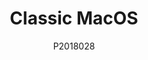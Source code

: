 ---
author: P2018028
title: Classic MacOS
image_url: /images/macOS
caption: Το Classic MacOS ή αλλίως Macintosh System 1 όπως ονομαζόταν στην κυκλοφορία του είναι το λειτουργικό σύστημα του Macintosh του πρώτου εμπορικά επιτυχημένου προσωπικού υπολογιστή. Το λειτουργικό ήταν τόσο πρωτοποριακό για την εποχή που που πολλά features του επιβιώνουν μέχρι και σήμερα, ενώ ταυτόχρονα εδώ στην βάση στην οποία πολλά λειτουργικά "πατάνε" σήμερα. Το γραφικό περιβάλλον έφερε στο προσκήνιο αυτό που σήμερα λέμε επιφάνεια εργασίας και ήταν εμπνευσμένο από την γραφική διεπαφή του XEROX Alto. Ωστόσο όσο πρωτοποριακό και αν ήταν το λειτουργικό οι περιορισμοί της εποχής δεν επέτρεπαν ορισμένες λειτουργίες που σήμερα θεωρούμε δεδομένες, όπως το multitasking
year: 1984
license_url: 'https://www.versionmuseum.com/history-of/classic-mac-os'
license_text: Courtesy of Apple
categories:
  - Αρχέτυπα
  - Επιφάνεια Εργασίας
tags:
  - Apple
  - Xerox Alto
  - Apple I
---